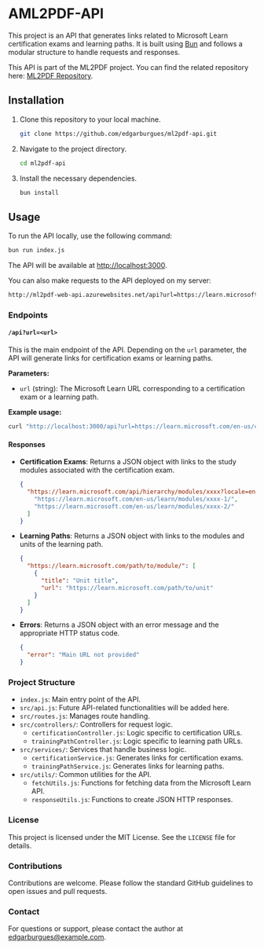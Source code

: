 
# AML2PDF-API
This project is an API that generates links related to Microsoft Learn certification exams and learning paths. It is built using [Bun](https://bun.sh/) and follows a modular structure to handle requests and responses.

This API is part of the ML2PDF project. You can find the related repository here: [ML2PDF Repository](https://github.com/edgarburgues/ml2pdf).


## Installation

1. Clone this repository to your local machine.
   ```bash
   git clone https://github.com/edgarburgues/ml2pdf-api.git
   ```
2. Navigate to the project directory.
   ```bash
   cd ml2pdf-api
   ```
3. Install the necessary dependencies.
   ```bash
   bun install
   ```

## Usage

To run the API locally, use the following command:

```bash
bun run index.js
```

The API will be available at [http://localhost:3000](http://localhost:3000).

You can also make requests to the API deployed on my server:

```bash
http://ml2pdf-web-api.azurewebsites.net/api?url=https://learn.microsoft.com/es-es/credentials/certifications/exams/az-900/
```

### Endpoints

#### `/api?url=<url>`

This is the main endpoint of the API. Depending on the `url` parameter, the API will generate links for certification exams or learning paths.

**Parameters:**

- `url` (string): The Microsoft Learn URL corresponding to a certification exam or a learning path.

**Example usage:**

```bash
curl "http://localhost:3000/api?url=https://learn.microsoft.com/en-us/certifications/exams/az-900/"
```

#### Responses

- **Certification Exams**: Returns a JSON object with links to the study modules associated with the certification exam.

  ```json
  {
    "https://learn.microsoft.com/api/hierarchy/modules/xxxx?locale=en-us": [
      "https://learn.microsoft.com/en-us/learn/modules/xxxx-1/",
      "https://learn.microsoft.com/en-us/learn/modules/xxxx-2/"
    ]
  }
  ```

- **Learning Paths**: Returns a JSON object with links to the modules and units of the learning path.

  ```json
  {
    "https://learn.microsoft.com/path/to/module/": [
      {
        "title": "Unit title",
        "url": "https://learn.microsoft.com/path/to/unit"
      }
    ]
  }
  ```

- **Errors**: Returns a JSON object with an error message and the appropriate HTTP status code.

  ```json
  {
    "error": "Main URL not provided"
  }
  ```

### Project Structure

- `index.js`: Main entry point of the API.
- `src/api.js`: Future API-related functionalities will be added here.
- `src/routes.js`: Manages route handling.
- `src/controllers/`: Controllers for request logic.
  - `certificationController.js`: Logic specific to certification URLs.
  - `trainingPathController.js`: Logic specific to learning path URLs.
- `src/services/`: Services that handle business logic.
  - `certificationService.js`: Generates links for certification exams.
  - `trainingPathService.js`: Generates links for learning paths.
- `src/utils/`: Common utilities for the API.
  - `fetchUtils.js`: Functions for fetching data from the Microsoft Learn API.
  - `responseUtils.js`: Functions to create JSON HTTP responses.

### License

This project is licensed under the MIT License. See the `LICENSE` file for details.

### Contributions

Contributions are welcome. Please follow the standard GitHub guidelines to open issues and pull requests.

### Contact

For questions or support, please contact the author at [edgarburgues@example.com](mailto:edgarburgues@example.com).
